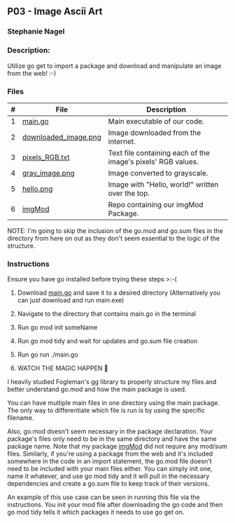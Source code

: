 ## P03 - Image Ascii Art 
### Stephanie Nagel
### Description:

Utilize go get to import a package and download and manipulate an image from the web! :-)

### Files

|   #   | File            | Description                                        |
| :---: | --------------- | -------------------------------------------------- |
| 1 | [main.go](https://github.com/aelious/4143-PLC-Nagel/blob/main/Assignments/P03/main.go) | Main executable of our code. |
| 2 | [downloaded_image.png](https://github.com/aelious/4143-PLC-Nagel/blob/main/Assignments/P03/downloaded_image.png) | Image downloaded from the internet. |
| 3 | [pixels_RGB.txt](https://github.com/aelious/4143-PLC-Nagel/blob/main/Assignments/P03/pixels_RGB.txt) | Text file containing each of the image's pixels' RGB values.  |
| 4 | [gray_image.png](https://github.com/aelious/4143-PLC-Nagel/blob/main/Assignments/P03/gray_image.png) | Image converted to grayscale. |
| 5 | [hello.png](https://github.com/aelious/4143-PLC-Nagel/blob/main/Assignments/P03/hello.png)  | Image with "Hello, world!" written over the top.  |
| 6 | [imgMod](https://github.com/aelious/imgMod)   | Repo containing our imgMod Package. |

NOTE: I'm going to skip the inclusion of the go.mod and go.sum files in the directory from here on out as they don't seem essential to the logic of the structure.

### Instructions

Ensure you have go installed before trying these steps >:-(

1. Download [main.go](https://github.com/aelious/4143-PLC-Nagel/raw/main/Assignments/P03/main.go) and save it to a desired directory (Alternatively you can just download and run main.exe)

1. Navigate to the directory that contains main.go in the terminal

1. Run go mod init someName

1. Run go mod tidy and wait for updates and go.sum file creation

1. Run go run ./main.go

1. WATCH THE MAGIC HAPPEN 🤯

I heavily studied Fogleman's gg library to properly structure my files and better understand go.mod and how the main package is used.

You can have multiple main files in one directory using the main package. The only way to differentiate which file is run is by using the specific filename.

Also, go.mod doesn't seem necessary in the package declaration. Your package's files only need to be in the same directory and have the same package name. Note that my package [imgMod](https://github.com/aelious/imgMod) did not require any mod/sum files. Similarly, if you're using a package from the web and it's included somewhere in the code in an import statement, the go.mod file doesn't need to be included with your main files either. You can simply init one, name it whatever, and use go mod tidy and it will pull in the necessary dependencies and create a go.sum file to keep track of their versions.

An example of this use case can be seen in running this file via the instructions. You init your mod file after downloading the go code and then go mod tidy tells it which packages it needs to use go get on.

